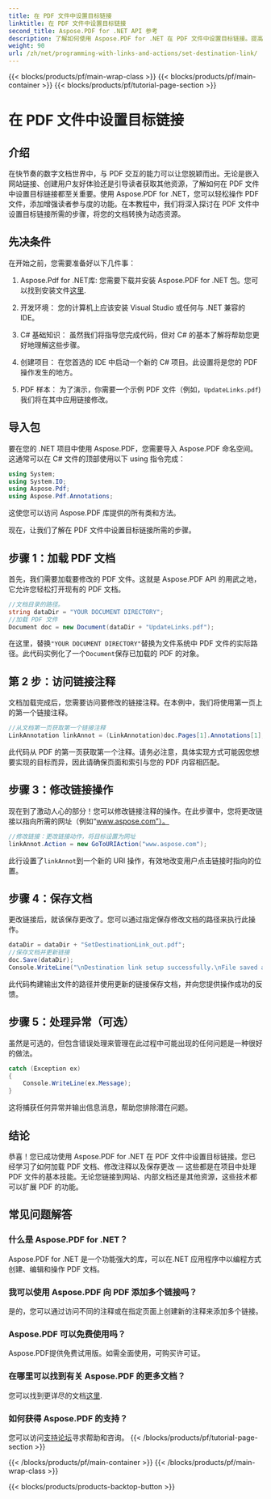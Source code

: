 ```yaml
---
title: 在 PDF 文件中设置目标链接
linktitle: 在 PDF 文件中设置目标链接
second_title: Aspose.PDF for .NET API 参考
description: 了解如何使用 Aspose.PDF for .NET 在 PDF 文件中设置目标链接。提高 PDF 交互性的分步指南。
weight: 90
url: /zh/net/programming-with-links-and-actions/set-destination-link/
---
```


{{< blocks/products/pf/main-wrap-class >}}
{{< blocks/products/pf/main-container >}}
{{< blocks/products/pf/tutorial-page-section >}}

# 在 PDF 文件中设置目标链接

## 介绍

在快节奏的数字文档世界中，与 PDF 交互的能力可以让您脱颖而出。无论是嵌入网站链接、创建用户友好体验还是引导读者获取其他资源，了解如何在 PDF 文件中设置目标链接都至关重要。使用 Aspose.PDF for .NET，您可以轻松操作 PDF 文件，添加增强读者参与度的功能。在本教程中，我们将深入探讨在 PDF 文件中设置目标链接所需的步骤，将您的文档转换为动态资源。

## 先决条件

在开始之前，您需要准备好以下几件事：

1. Aspose.Pdf for .NET库:
   您需要下载并安装 Aspose.PDF for .NET 包。您可以找到安装文件[这里](https://releases.aspose.com/pdf/net/).

2. 开发环境：
   您的计算机上应该安装 Visual Studio 或任何与 .NET 兼容的 IDE。

3. C# 基础知识：
   虽然我们将指导您完成代码，但对 C# 的基本了解将帮助您更好地理解这些步骤。

4. 创建项目：
   在您首选的 IDE 中启动一个新的 C# 项目。此设置将是您的 PDF 操作发生的地方。

5. PDF 样本：
   为了演示，你需要一个示例 PDF 文件（例如，`UpdateLinks.pdf`) 我们将在其中应用链接修改。

## 导入包

要在您的 .NET 项目中使用 Aspose.PDF，您需要导入 Aspose.PDF 命名空间。这通常可以在 C# 文件的顶部使用以下 using 指令完成：

```csharp
using System;
using System.IO;
using Aspose.Pdf;
using Aspose.Pdf.Annotations;
```

这使您可以访问 Aspose.PDF 库提供的所有类和方法。

现在，让我们了解在 PDF 文件中设置目标链接所需的步骤。

## 步骤 1：加载 PDF 文档

首先，我们需要加载要修改的 PDF 文件。这就是 Aspose.PDF API 的用武之地，它允许您轻松打开现有的 PDF 文档。

```csharp
//文档目录的路径。
string dataDir = "YOUR DOCUMENT DIRECTORY";
//加载 PDF 文件
Document doc = new Document(dataDir + "UpdateLinks.pdf");
```

在这里，替换`"YOUR DOCUMENT DIRECTORY"`替换为文件系统中 PDF 文件的实际路径。此代码实例化了一个`Document`保存已加载的 PDF 的对象。

## 第 2 步：访问链接注释

文档加载完成后，您需要访问要修改的链接注释。在本例中，我们将使用第一页上的第一个链接注释。

```csharp
//从文档第一页获取第一个链接注释
LinkAnnotation linkAnnot = (LinkAnnotation)doc.Pages[1].Annotations[1];
```

此代码从 PDF 的第一页获取第一个注释。请务必注意，具体实现方式可能因您想要实现的目标而异，因此请确保页面和索引与您的 PDF 内容相匹配。

## 步骤 3：修改链接操作

现在到了激动人心的部分！您可以修改链接注释的操作。在此步骤中，您将更改链接以指向所需的网址（例如“www.aspose.com”）。

```csharp
//修改链接：更改链接动作，将目标设置为网址
linkAnnot.Action = new GoToURIAction("www.aspose.com");
```

此行设置了`linkAnnot`到一个新的 URI 操作，有效地改变用户点击链接时指向的位置。

## 步骤 4：保存文档

更改链接后，就该保存更改了。您可以通过指定保存修改文档的路径来执行此操作。

```csharp
dataDir = dataDir + "SetDestinationLink_out.pdf";
//保存文档并更新链接
doc.Save(dataDir);
Console.WriteLine("\nDestination link setup successfully.\nFile saved at " + dataDir);
```

此代码构建输出文件的路径并使用更新的链接保存文档，并向您提供操作成功的反馈。

## 步骤 5：处理异常（可选）

虽然是可选的，但包含错误处理来管理在此过程中可能出现的任何问题是一种很好的做法。

```csharp
catch (Exception ex)
{
    Console.WriteLine(ex.Message);
}
```

这将捕获任何异常并输出信息消息，帮助您排除潜在问题。

## 结论

恭喜！您已成功使用 Aspose.PDF for .NET 在 PDF 文件中设置目标链接。您已经学习了如何加载 PDF 文档、修改注释以及保存更改 — 这些都是在项目中处理 PDF 文件的基本技能。无论您链接到网站、内部文档还是其他资源，这些技术都可以扩展 PDF 的功能。

## 常见问题解答

### 什么是 Aspose.PDF for .NET？
Aspose.PDF for .NET 是一个功能强大的库，可以在.NET 应用程序中以编程方式创建、编辑和操作 PDF 文档。

### 我可以使用 Aspose.PDF 向 PDF 添加多个链接吗？
是的，您可以通过访问不同的注释或在指定页面上创建新的注释来添加多个链接。

### Aspose.PDF 可以免费使用吗？
Aspose.PDF提供免费试用版。如需全面使用，可购买许可证。

### 在哪里可以找到有关 Aspose.PDF 的更多文档？
您可以找到更详尽的文档[这里](https://reference.aspose.com/pdf/net/).

### 如何获得 Aspose.PDF 的支持？
您可以访问[支持论坛](https://forum.aspose.com/c/pdf/10)寻求帮助和咨询。
{{< /blocks/products/pf/tutorial-page-section >}}

{{< /blocks/products/pf/main-container >}}
{{< /blocks/products/pf/main-wrap-class >}}

{{< blocks/products/products-backtop-button >}}

